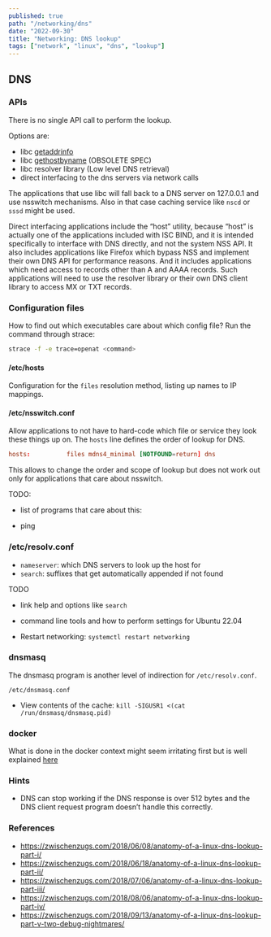 ```yaml
---
published: true
path: "/networking/dns"
date: "2022-09-30"
title: "Networking: DNS lookup"
tags: ["network", "linux", "dns", "lookup"]
---
```


## DNS

### APIs

There is no single API call to perform the lookup.

Options are:

* libc [getaddrinfo](http://man7.org/linux/man-pages/man3/getaddrinfo.3.html)
* libc [gethostbyname]() (OBSOLETE SPEC)
* libc resolver library (Low level DNS retrieval)
* direct interfacing to the dns servers via network calls

The applications that use libc will fall back to a DNS server on 127.0.0.1 and use nsswitch mechanisms. Also in that case caching service like `nscd` or `sssd` might be used.

Direct interfacing applications include the “host” utility, because “host” is actually one of the applications included with ISC BIND, and it is intended specifically to interface with DNS directly, and not the system NSS API. It also includes applications like Firefox which bypass NSS and implement their own DNS API for performance reasons. And it includes applications which need access to records other than A and AAAA records. Such applications will need to use the resolver library or their own DNS client library to access MX or TXT records.

### Configuration files

How to find out which executables care about which config file? Run the command through strace:

```bash
strace -f -e trace=openat <command>
```

#### /etc/hosts

Configuration for the `files` resolution method, listing up names to IP mappings.

#### /etc/nsswitch.conf

Allow applications to not have to hard-code which file or service they look these things up on.
The `hosts` line defines the order of lookup for DNS.

```conf
hosts:          files mdns4_minimal [NOTFOUND=return] dns
```

This allows to change the order and scope of lookup but does not work out only for applications
that care about nsswitch.

TODO:
* list of programs that care about this:

* ping

### /etc/resolv.conf

* `nameserver`: which DNS servers to look up the host for
* `search`: suffixes that get automatically appended if not found

TODO
* link help and options like `search`
* command line tools and how to perform settings for Ubuntu 22.04

* Restart networking: `systemctl restart networking`

### dnsmasq

The dnsmasq program is another level of indirection for `/etc/resolv.conf`.

`/etc/dnsmasq.conf`

* View contents of the cache: `kill -SIGUSR1 <(cat /run/dnsmasq/dnsmasq.pid)`

### docker

What is done in the docker context might seem irritating first but is well explained [here](https://zwischenzugs.com/2018/08/06/anatomy-of-a-linux-dns-lookup-part-iv/)

### Hints

* DNS can stop working if the DNS response is over 512 bytes and the DNS client request program doesn’t handle this correctly.

### References

* https://zwischenzugs.com/2018/06/08/anatomy-of-a-linux-dns-lookup-part-i/
* https://zwischenzugs.com/2018/06/18/anatomy-of-a-linux-dns-lookup-part-ii/
* https://zwischenzugs.com/2018/07/06/anatomy-of-a-linux-dns-lookup-part-iii/
* https://zwischenzugs.com/2018/08/06/anatomy-of-a-linux-dns-lookup-part-iv/
* https://zwischenzugs.com/2018/09/13/anatomy-of-a-linux-dns-lookup-part-v-two-debug-nightmares/

